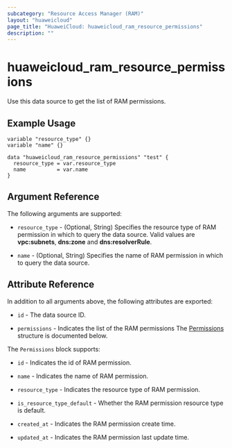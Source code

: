 ```yaml
---
subcategory: "Resource Access Manager (RAM)"
layout: "huaweicloud"
page_title: "HuaweiCloud: huaweicloud_ram_resource_permissions"
description: ""
---
```


# huaweicloud_ram_resource_permissions

Use this data source to get the list of RAM permissions.

## Example Usage

```hcl
variable "resource_type" {}
variable "name" {}

data "huaweicloud_ram_resource_permissions" "test" {
  resource_type = var.resource_type
  name          = var.name
}
```

## Argument Reference

The following arguments are supported:

* `resource_type` - (Optional, String) Specifies the resource type of RAM permission in which to query the data source.
  Valid values are **vpc:subnets**, **dns:zone** and **dns:resolverRule**.

* `name` - (Optional, String) Specifies the name of RAM permission in which to query the data source.

## Attribute Reference

In addition to all arguments above, the following attributes are exported:

* `id` - The data source ID.

* `permissions` - Indicates the list of the RAM permissions
  The [Permissions](#RAM_Permissions) structure is documented below.

<a name="RAM_Permissions"></a>
The `Permissions` block supports:

* `id` - Indicates the id of RAM permission.

* `name` - Indicates the name of RAM permission.

* `resource_type` - Indicates the resource type of RAM permission.

* `is_resource_type_default` - Whether the RAM permission resource type is default.

* `created_at` - Indicates the RAM permission create time.

* `updated_at` - Indicates the RAM permission last update time.
